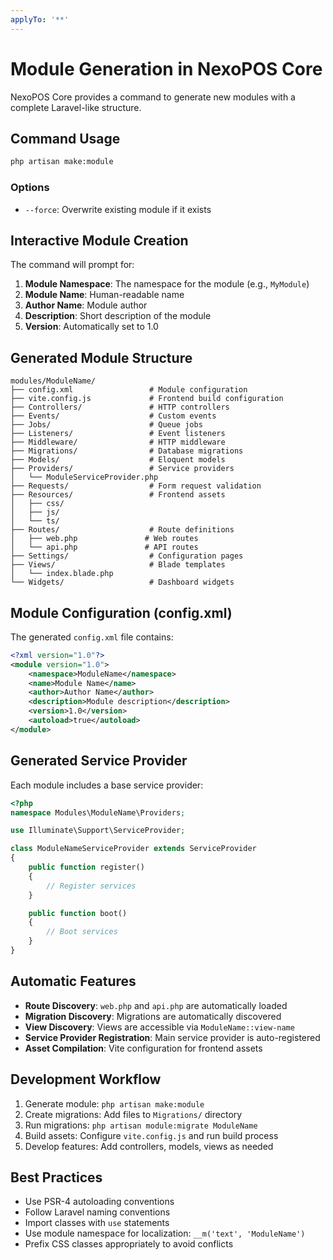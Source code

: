 ```yaml
---
applyTo: '**'
---
```


# Module Generation in NexoPOS Core

NexoPOS Core provides a command to generate new modules with a complete Laravel-like structure.

## Command Usage

```bash
php artisan make:module
```

### Options
- `--force`: Overwrite existing module if it exists

## Interactive Module Creation

The command will prompt for:

1. **Module Namespace**: The namespace for the module (e.g., `MyModule`)
2. **Module Name**: Human-readable name
3. **Author Name**: Module author
4. **Description**: Short description of the module
5. **Version**: Automatically set to 1.0

## Generated Module Structure

```
modules/ModuleName/
├── config.xml                 # Module configuration
├── vite.config.js             # Frontend build configuration
├── Controllers/               # HTTP controllers
├── Events/                    # Custom events
├── Jobs/                      # Queue jobs
├── Listeners/                 # Event listeners
├── Middleware/                # HTTP middleware
├── Migrations/                # Database migrations
├── Models/                    # Eloquent models
├── Providers/                 # Service providers
│   └── ModuleServiceProvider.php
├── Requests/                  # Form request validation
├── Resources/                 # Frontend assets
│   ├── css/
│   ├── js/
│   └── ts/
├── Routes/                    # Route definitions
│   ├── web.php               # Web routes
│   └── api.php               # API routes
├── Settings/                  # Configuration pages
├── Views/                     # Blade templates
│   └── index.blade.php
└── Widgets/                   # Dashboard widgets
```

## Module Configuration (config.xml)

The generated `config.xml` file contains:

```xml
<?xml version="1.0"?>
<module version="1.0">
    <namespace>ModuleName</namespace>
    <name>Module Name</name>
    <author>Author Name</author>
    <description>Module description</description>
    <version>1.0</version>
    <autoload>true</autoload>
</module>
```

## Generated Service Provider

Each module includes a base service provider:

```php
<?php
namespace Modules\ModuleName\Providers;

use Illuminate\Support\ServiceProvider;

class ModuleNameServiceProvider extends ServiceProvider
{
    public function register()
    {
        // Register services
    }

    public function boot()
    {
        // Boot services
    }
}
```

## Automatic Features

- **Route Discovery**: `web.php` and `api.php` are automatically loaded
- **Migration Discovery**: Migrations are automatically discovered
- **View Discovery**: Views are accessible via `ModuleName::view-name`
- **Service Provider Registration**: Main service provider is auto-registered
- **Asset Compilation**: Vite configuration for frontend assets

## Development Workflow

1. Generate module: `php artisan make:module`
2. Create migrations: Add files to `Migrations/` directory
3. Run migrations: `php artisan module:migrate ModuleName`
4. Build assets: Configure `vite.config.js` and run build process
5. Develop features: Add controllers, models, views as needed

## Best Practices

- Use PSR-4 autoloading conventions
- Follow Laravel naming conventions
- Import classes with `use` statements
- Use module namespace for localization: `__m('text', 'ModuleName')`
- Prefix CSS classes appropriately to avoid conflicts
